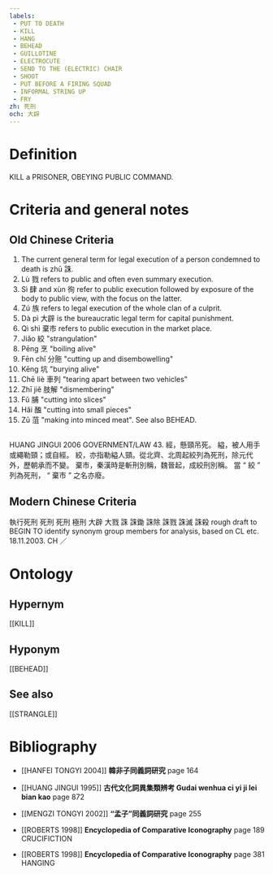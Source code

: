 ```yaml
---
labels: 
 - PUT TO DEATH
 - KILL
 - HANG
 - BEHEAD
 - GUILLOTINE
 - ELECTROCUTE
 - SEND TO THE (ELECTRIC) CHAIR
 - SHOOT
 - PUT BEFORE A FIRING SQUAD
 - INFORMAL STRING UP
 - FRY
zh: 死刑
och: 大辟
---
```


# Definition
KILL a PRISONER, OBEYING PUBLIC COMMAND.
# Criteria and general notes
## Old Chinese Criteria
1. The current general term for legal execution of a person condemned to death is zhū 誅.
2. Lù 戮 refers to public and often even summary execution.
3. Sì 肆 and xùn 徇 refer to public execution followed by exposure of the body to public view, with the focus on the latter.
4. Zú 族 refers to legal execution of the whole clan of a culprit.
5. Dà pì 大辟 is the bureaucratic legal term for capital punishment.
6. Qì shì 棄市 refers to public execution in the market place.
7. Jiǎo 絞 "strangulation"
8. Pēng 烹 "boiling alive"
9. Fēn chǐ 分胣 "cutting up and disembowelling"
10. Kēng 坑 "burying alive"
11. Chē liè 車列 "tearing apart between two vehicles"
12. Zhī jiě 肢解 "dismembering"
13. Fǔ 脯 "cutting into slices"
14. Hǎi 醢 "cutting into small pieces"
15. Zū 菹 "making into minced meat". See also BEHEAD.
## 
HUANG JINGUI 2006
GOVERNMENT/LAW 43.
經，懸頸吊死。
縊，被人用手或繩勒頸；或自經。
絞，亦指勒縊人頸。從北齊、北周起絞列為死刑，除元代外，歷朝承而不變。
棄市，秦漢時是斬刑別稱，魏晉起，成絞刑別稱。
當 “ 絞 ” 列為死刑， “ 棄市 ” 之名亦廢。
## Modern Chinese Criteria
執行死刑
死刑
死刑
極刑
大辟
大戮
誅
誅鋤
誅除
誅戮
誅滅
誅殺
rough draft to BEGIN TO identify synonym group members for analysis, based on CL etc. 18.11.2003. CH ／
# Ontology

## Hypernym
[[KILL]]
## Hyponym
[[BEHEAD]]
## See also
[[STRANGLE]]
# Bibliography
- [[HANFEI TONGYI 2004]]
**韓非子同義詞研究** page 164

- [[HUANG JINGUI 1995]]
**古代文化詞異集類辨考 Gudai wenhua ci yi ji lei bian kao** page 872

- [[MENGZI TONGYI 2002]]
**“孟子”同義詞研究** page 255

- [[ROBERTS 1998]]
**Encyclopedia of Comparative Iconography** page 189
CRUCIFICTION
- [[ROBERTS 1998]]
**Encyclopedia of Comparative Iconography** page 381
HANGING